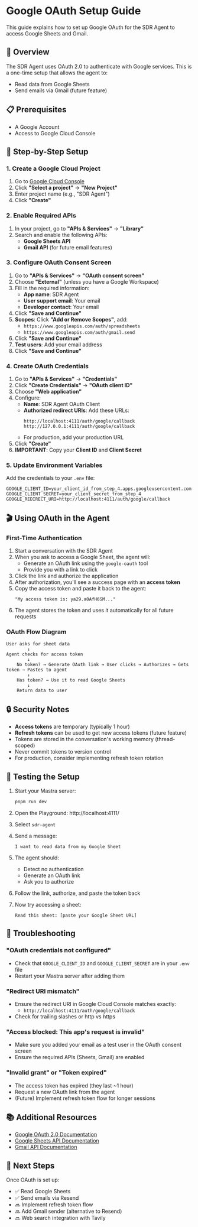 # Google OAuth Setup Guide

This guide explains how to set up Google OAuth for the SDR Agent to access Google Sheets and Gmail.

## 🎯 Overview

The SDR Agent uses OAuth 2.0 to authenticate with Google services. This is a one-time setup that allows the agent to:
- Read data from Google Sheets
- Send emails via Gmail (future feature)

## 📋 Prerequisites

- A Google Account
- Access to Google Cloud Console

## 🚀 Step-by-Step Setup

### 1. Create a Google Cloud Project

1. Go to [Google Cloud Console](https://console.cloud.google.com/)
2. Click **"Select a project"** → **"New Project"**
3. Enter project name (e.g., "SDR Agent")
4. Click **"Create"**

### 2. Enable Required APIs

1. In your project, go to **"APIs & Services"** → **"Library"**
2. Search and enable the following APIs:
   - **Google Sheets API**
   - **Gmail API** (for future email features)

### 3. Configure OAuth Consent Screen

1. Go to **"APIs & Services"** → **"OAuth consent screen"**
2. Choose **"External"** (unless you have a Google Workspace)
3. Fill in the required information:
   - **App name**: SDR Agent
   - **User support email**: Your email
   - **Developer contact**: Your email
4. Click **"Save and Continue"**
5. **Scopes**: Click **"Add or Remove Scopes"**, add:
   - `https://www.googleapis.com/auth/spreadsheets`
   - `https://www.googleapis.com/auth/gmail.send`
6. Click **"Save and Continue"**
7. **Test users**: Add your email address
8. Click **"Save and Continue"**

### 4. Create OAuth Credentials

1. Go to **"APIs & Services"** → **"Credentials"**
2. Click **"Create Credentials"** → **"OAuth client ID"**
3. Choose **"Web application"**
4. Configure:
   - **Name**: SDR Agent OAuth Client
   - **Authorized redirect URIs**: Add these URLs:
     ```
     http://localhost:4111/auth/google/callback
     http://127.0.0.1:4111/auth/google/callback
     ```
   - For production, add your production URL
5. Click **"Create"**
6. **IMPORTANT**: Copy your **Client ID** and **Client Secret**

### 5. Update Environment Variables

Add the credentials to your `.env` file:

```env
GOOGLE_CLIENT_ID=your_client_id_from_step_4.apps.googleusercontent.com
GOOGLE_CLIENT_SECRET=your_client_secret_from_step_4
GOOGLE_REDIRECT_URI=http://localhost:4111/auth/google/callback
```

## 🎬 Using OAuth in the Agent

### First-Time Authentication

1. Start a conversation with the SDR Agent
2. When you ask to access a Google Sheet, the agent will:
   - Generate an OAuth link using the `google-oauth` tool
   - Provide you with a link to click
3. Click the link and authorize the application
4. After authorization, you'll see a success page with an **access token**
5. Copy the access token and paste it back to the agent:
   ```
   "My access token is: ya29.a0AfH6SM..."
   ```
6. The agent stores the token and uses it automatically for all future requests

### OAuth Flow Diagram

```
User asks for sheet data
        ↓
Agent checks for access token
        ↓
    No token? → Generate OAuth link → User clicks → Authorizes → Gets token → Pastes to agent
        ↓
    Has token? → Use it to read Google Sheets
        ↓
    Return data to user
```

## 🔒 Security Notes

- **Access tokens** are temporary (typically 1 hour)
- **Refresh tokens** can be used to get new access tokens (future feature)
- Tokens are stored in the conversation's working memory (thread-scoped)
- Never commit tokens to version control
- For production, consider implementing refresh token rotation

## 🧪 Testing the Setup

1. Start your Mastra server:
   ```bash
   pnpm run dev
   ```

2. Open the Playground: http://localhost:4111/

3. Select `sdr-agent`

4. Send a message:
   ```
   I want to read data from my Google Sheet
   ```

5. The agent should:
   - Detect no authentication
   - Generate an OAuth link
   - Ask you to authorize

6. Follow the link, authorize, and paste the token back

7. Now try accessing a sheet:
   ```
   Read this sheet: [paste your Google Sheet URL]
   ```

## 🐛 Troubleshooting

### "OAuth credentials not configured"
- Check that `GOOGLE_CLIENT_ID` and `GOOGLE_CLIENT_SECRET` are in your `.env` file
- Restart your Mastra server after adding them

### "Redirect URI mismatch"
- Ensure the redirect URI in Google Cloud Console matches exactly:
  - `http://localhost:4111/auth/google/callback`
- Check for trailing slashes or http vs https

### "Access blocked: This app's request is invalid"
- Make sure you added your email as a test user in the OAuth consent screen
- Ensure the required APIs (Sheets, Gmail) are enabled

### "Invalid grant" or "Token expired"
- The access token has expired (they last ~1 hour)
- Request a new OAuth link from the agent
- (Future) Implement refresh token flow for longer sessions

## 📚 Additional Resources

- [Google OAuth 2.0 Documentation](https://developers.google.com/identity/protocols/oauth2)
- [Google Sheets API Documentation](https://developers.google.com/sheets/api)
- [Gmail API Documentation](https://developers.google.com/gmail/api)

## 🎉 Next Steps

Once OAuth is set up:
- ✅ Read Google Sheets
- ✅ Send emails via Resend
- 🔜 Implement refresh token flow
- 🔜 Add Gmail sender (alternative to Resend)
- 🔜 Web search integration with Tavily

